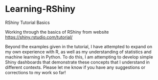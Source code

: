 # Learning-RShiny
RShiny Tutorial Basics

Working through the basics of RShiny from website https://shiny.rstudio.com/tutorial/ 


Beyond the examples given in the tutorial, I have attempted to expand on my own experience with R, as well as my understanding of statistics and machine learning in Python. To do this, I am attempting to develop simple Shiny dashboards that demonstrate these concepts that I understand in different contexts. Please let me know if you have any suggestions or corrections to my work so far!
